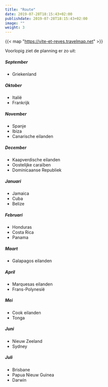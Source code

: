 ```yaml
---
title: "Route"
date: 2019-07-28T18:15:43+02:00
publishdate: 2019-07-28T18:15:43+02:00
image: ""
weight: 3
---
```



{{< map "https://vite-et-reves.travelmap.net" >}}


Voorlopig ziet de planning er zo uit:

##### September

- Griekenland

##### Oktober

- Italië
- Frankrijk

##### November

- Spanje
- Ibiza
- Canarische eilanden

##### December

- Kaapverdische eilanden
- Oostelijke caraïben
- Dominicaanse Republiek

##### Januari

- Jamaica
- Cuba
- Belize

##### Februari

- Honduras
- Costa Rica
- Panama

##### Maart

- Galapagos eilanden

##### April

- Marquesas eilanden
- Frans-Polynesië

##### Mei

- Cook eilanden
- Tonga

##### Juni

- Nieuw Zeeland
- Sydney

##### Juli

- Brisbane
- Papua Nieuw Guinea
- Darwin
